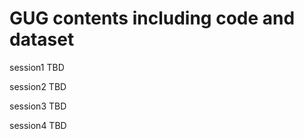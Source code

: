 # GUG contents including code and dataset

session1
TBD


session2
TBD


session3
TBD


session4
TBD
